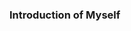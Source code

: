 ### Introduction of Myself

<!--
大家好，我喜欢吃菠萝包。

正所谓摄入的糖和脂肪让大脑分泌多巴胺，而菠萝包夹上一块黄油，包热，皮脆，黄油切1cm厚，那口新鲜出炉的甜香令人幸福和迷恋。

简单的奶茶搭配菠萝包，就可以一扫疲劳，达到稍作歇息的效果。

生活变得简简单单，不再感到难以前行。

我的梦想是与家人一同享用菠萝包，以及为大家有包可吔，有茶可饮，准点下工的未来贡献 1 份力量。
-->
